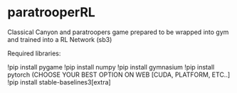 # paratrooperRL
Classical Canyon and paratroopers game prepared to be wrapped into gym and trained into a RL Network (sb3)



Required libraries:

!pip install pygame
!pip install numpy
!pip install gymnasium
!pip install pytorch (CHOOSE YOUR BEST OPTION ON WEB [CUDA, PLATFORM, ETC..]
!pip install stable-baselines3[extra]